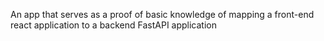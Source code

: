 An app that serves as a proof of basic knowledge of mapping a front-end react application to a backend FastAPI application
